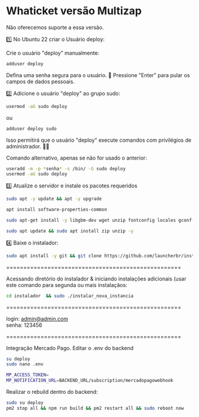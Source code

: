 # Whaticket versão Multizap

Não oferecemos suporte a essa versão.

1️⃣ No Ubuntu 22 criar o Usuário deploy:

Crie o usuário "deploy" manualmente:

```bash
adduser deploy
```

Defina uma senha segura para o usuário. 🔑
Pressione "Enter" para pular os campos de dados pessoais.

2️⃣ Adicione o usuário "deploy" ao grupo sudo:

```bash
usermod -aG sudo deploy
```

ou

```bash
adduser deploy sudo
```

Isso permitirá que o usuário "deploy" execute comandos com privilégios de administrador. 🧑‍🔧

Comando alternativo, apenas se não for usado o anterior:

```bash
useradd -m -p *senha* -s /bin/ -G sudo deploy
usermod -aG sudo deploy
```

3️⃣ Atualize o servidor e instale os pacotes requeridos

```bash
sudo apt -y update && apt -y upgrade
```

```bash
apt install software-properties-common
```

```bash
sudo apt-get install -y libgbm-dev wget unzip fontconfig locales gconf-service libasound2 libatk1.0-0 libc6 libcairo2 libcups2 libdbus-1-3 libexpat1 libfontconfig1 libgcc1 libgconf-2-4 libgdk-pixbuf2.0-0 libglib2.0-0 libgtk-3-0 libnspr4 libpango-1.0-0 libpangocairo-1.0-0 libstdc++6 libx11-6 libx11-xcb1 libxcb1 libxcomposite1 libxcursor1 libxdamage1 libxext6 libxfixes3 libxi6 libxrandr2 libxrender1 libxss1 libxtst6 ca-certificates fonts-liberation libappindicator1 libnss3 lsb-release xdg-utils git
```

```bash
sudo apt update && sudo apt install zip unzip -y
```

4️⃣ Baixe o instalador:

```bash
sudo apt install -y git && git clone https://github.com/launcherbr/instaladormultizap.git instalador && sudo chmod -R 777 instalador  && cd instalador  && sudo ./instalar_primaria
```
===================================================

Acessando diretório do instalador & iniciando instalações adicionais (usar este comando para segunda ou mais instalaçãos:

```bash
cd instalador  && sudo ./instalar_nova_instancia
```

===================================================

login: admin@admin.com </br>
senha: 123456

===================================================

Integração Mercado Pago.
Editar o .env do backend

```bash
su deploy
sudo nano .env
```

```bash
MP_ACCESS_TOKEN=
MP_NOTIFICATION_URL=BACKEND_URL/subscription/mercadopagowebhook
```

Realizar o rebuild dentro do backend:

```bash
sudo su deploy 
pm2 stop all && npm run build && pm2 restart all && sudo reboot now
```
